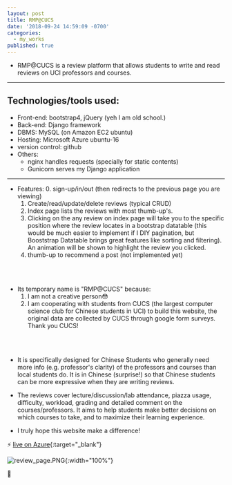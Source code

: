 ```yaml
---
layout: post
title: RMP@CUCS
date: '2018-09-24 14:59:09 -0700'
categories:
  - my_works
published: true
---
```


* RMP@CUCS is a review platform that allows students to write and read reviews on UCI professors and courses.

***
## Technologies/tools used:
* Front-end: bootstrap4, jQuery (yeh I am old school.)
* Back-end: Django framework
* DBMS: MySQL (on Amazon EC2 ubuntu)
* Hosting: Microsoft Azure ubuntu-16
* version control: github
* Others:
  - nginx handles requests (specially for static contents)
  - Gunicorn serves my Django application


***

* Features:
	0. sign-up/in/out (then redirects to the previous page you are viewing)
	1. Create/read/update/delete reviews (typical CRUD)
    2. Index page lists the reviews with most thumb-up's.
    3. Clicking on the any review on index page will take you to the specific position where the review locates in a bootstrap datatable (this would be much easier to implement if I DIY pagination, but Booststrap Datatable brings great features like sorting and filtering). An animation will be shown to highlight the review you clicked.
    4. thumb-up to recommend a post (not implemented yet)
<br />
<br />

* Its temporary name is "RMP@CUCS" because:
  1. I am not a creative person:flushed:  
  2. I am cooperating with students from CUCS (the largest computer science club for Chinese students in UCI) to build this website, the original data are collected by CUCS through google form surveys. Thank you CUCS!
<br />
<br />

* It is specifically designed for Chinese Students who generally need more info (e.g. professor's clarity) of the professors and courses than local students do. It is in Chinese (surprise!) so that Chinese students can be more expressive when they are writing reviews. 


* The reviews cover lecture/discussion/lab attendance, piazza usage, difficulty, workload, grading and detailed comment on the courses/professors. It aims to help students make better decisions on which courses to take, and to maximize their learning experience.


* I truly hope this website make a difference!


:zap: [live on Azure](http://13.66.192.54/rmp_uci/){:target="_blank"}

![review_page.PNG]({{site.baseurl}}/assets/img/review_page.PNG){:width="100%"}




:chicken:

